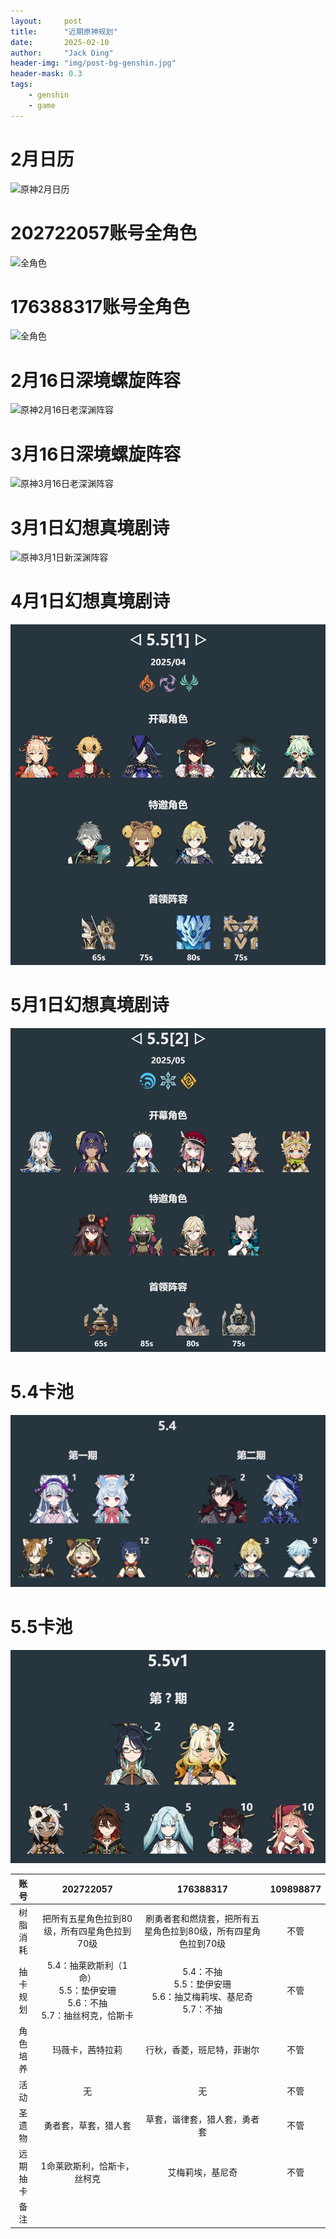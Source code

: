 ```yaml
---
layout:     post
title:      "近期原神规划"
date:       2025-02-10
author:     "Jack Ding"
header-img: "img/post-bg-genshin.jpg"
header-mask: 0.3
tags:
    - genshin
    - game
---
```


# 2月日历

![原神2月日历](/img/in-post/post-genshin-calender-202502.jpg)

# 202722057账号全角色

![全角色](/img/in-post/post-genshin-202722057-20250106.jpg)

# 176388317账号全角色

![全角色](/img/in-post/post-genshin-176388317-20241217.jpg)

# 2月16日深境螺旋阵容

![原神2月16日老深渊阵容](/img/in-post/post-genshin-20250216.jpg)

# 3月16日深境螺旋阵容

![原神3月16日老深渊阵容](/img/in-post/post-genshin-20250316.jpg)

# 3月1日幻想真境剧诗

![原神3月1日新深渊阵容](/img/in-post/post-genshin-20250301.jpg)

# 4月1日幻想真境剧诗

![原神4月1日新深渊阵容](/img/in-post/post-genshin-20250401.jpg)

# 5月1日幻想真境剧诗

![原神5月1日新深渊阵容](/img/in-post/post-genshin-20250501.jpg)

# 5.4卡池

![原神5.4卡池](/img/in-post/post-genshin-5-4.jpg)

# 5.5卡池

![原神5.5卡池](/img/in-post/post-genshin-5-5.jpg)

| 账号     | 202722057                                        | 176388317                                            | 109898877                                                 |
| :--------: | :------------------------------------------------: | :----------------------------------------------------: | :---------------------------------------------------------: |
| 树脂消耗 | 把所有五星角色拉到80级，所有四星角色拉到70级 | 刷勇者套和燃烧套，把所有五星角色拉到80级，所有四星角色拉到70级 | 不管                                      |
| 抽卡规划 |  5.4：抽莱欧斯利（1命）<br>5.5：垫伊安珊<br>5.6：不抽<br>5.7：抽丝柯克，恰斯卡  | 5.4：不抽<br>5.5：垫伊安珊<br>5.6：抽艾梅莉埃、基尼奇<br>5.7：不抽 | 不管 |
| 角色培养 | 玛薇卡，茜特拉莉 | 行秋，香菱，班尼特，菲谢尔 | 不管                                       |
| 活动     | 无                  | 无                           | 不管                                    |
| 圣遗物   | 勇者套，草套，猎人套             | 草套，谐律套，猎人套，勇者套              | 不管                                                |
| 远期抽卡 | 1命莱欧斯利，恰斯卡，丝柯克 | 艾梅莉埃，基尼奇 | 不管 |
| 备注     |  |  |                            |

